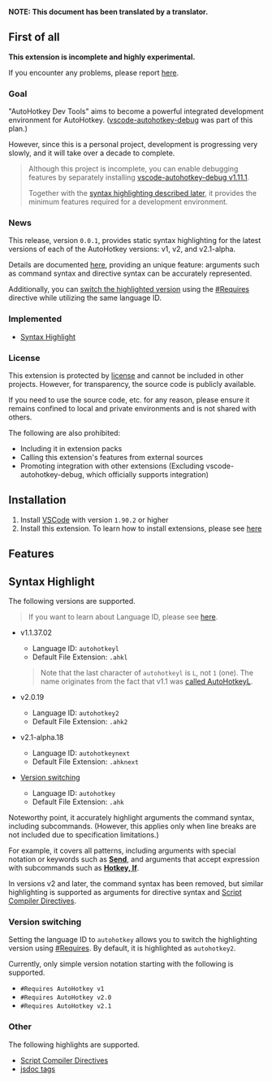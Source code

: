 **NOTE: This document has been translated by a translator.**

**First of all**
------------------------------

**This extension is incomplete and highly experimental.**

If you encounter any problems, please report [here](https://github.com/zero-plusplus/autohotkey-devtools/issues).

### Goal

"AutoHotkey Dev Tools" aims to become a powerful integrated development environment for AutoHotkey. ([vscode-autohotkey-debug](https://github.com/zero-plusplus/vscode-autohotkey-debug) was part of this plan.)

However, since this is a personal project, development is progressing very slowly, and it will take over a decade to complete.

> Although this project is incomplete, you can enable debugging features by separately installing [vscode-autohotkey-debug v1.11.1](https://marketplace.visualstudio.com/items?itemName=zero-plusplus.vscode-autohotkey-debug).
>
> Together with the [syntax highlighting described later](#syntax-highlight), it provides the minimum features required for a development environment.

### News

This release, version `0.0.1`, provides static syntax highlighting for the latest versions of each of the AutoHotkey versions: v1, v2, and v2.1-alpha.

Details are documented [here](#syntax-highlight), providing an unique feature: arguments such as command syntax and directive syntax can be accurately represented.

Additionally, you can [switch the highlighted version](#version-switching) using the [#Requires](https://www.autohotkey.com/docs/v2/lib/_Requires.htm) directive while utilizing the same language ID.

### Implemented

* [Syntax Highlight](#syntax-highlight)

### License

This extension is protected by [license](https://github.com/zero-plusplus/autohotkey-devtools?tab=readme-ov-file#about-license) and cannot be included in other projects. However, for transparency, the source code is publicly available.

If you need to use the source code, etc. for any reason, please ensure it remains confined to local and private environments and is not shared with others.

The following are also prohibited:

* Including it in extension packs
* Calling this extension's features from external sources
* Promoting integration with other extensions (Excluding vscode-autohotkey-debug, which officially supports integration)

**Installation**
------------------------------

1. Install [VSCode](https://code.visualstudio.com/) with version `1.90.2` or higher
2. Install this extension. To learn how to install extensions, please see [here](https://code.visualstudio.com/docs/configure/extensions/extension-marketplace)

**Features**
------------------------------

## Syntax Highlight

The following versions are supported.

> If you want to learn about Language ID, please see [here](https://code.visualstudio.com/docs/languages/identifiers).

* v1.1.37.02
  - Language ID: `autohotkeyl`
  - Default File Extension: `.ahkl`
  > Note that the last character of `autohotkeyl` is `L`, not `1` (one). The name originates from the fact that v1.1 was [called AutoHotkeyL](https://www.autohotkey.com/docs/v2/v1-changes.htm).

* v2.0.19
  - Language ID: `autohotkey2`
  - Default File Extension: `.ahk2`

* v2.1-alpha.18
  - Language ID: `autohotkeynext`
  - Default File Extension: `.ahknext`

* [Version switching](#version-switching)
  - Language ID: `autohotkey`
  - Default File Extension: `.ahk`

Noteworthy point, it accurately highlight arguments the command syntax, including subcommands. (However, this applies only when line breaks are not included due to specification limitations.)

For example, it covers all patterns, including arguments with special notation or keywords such as **[Send](https://www.autohotkey.com/docs/v1/lib/Send.htm)**, and arguments that accept expression with subcommands such as **[Hotkey, If](https://www.autohotkey.com/docs/v1/lib/Hotkey.htm)**.

In versions v2 and later, the command syntax has been removed, but similar highlighting is supported as arguments for directive syntax and [Script Compiler Directives](https://www.autohotkey.com/docs/v2/misc/Ahk2ExeDirectives.htm).

### Version switching

Setting the language ID to `autohotkey` allows you to switch the highlighting version using [#Requires](https://www.autohotkey.com/docs/v2/lib/_Requires.htm). By default, it is highlighted as `autohotkey2`.

Currently, only simple version notation starting with the following is supported.

* `#Requires AutoHotkey v1`
* `#Requires AutoHotkey v2.0`
* `#Requires AutoHotkey v2.1`

### Other

The following highlights are supported.

* [Script Compiler Directives](https://www.autohotkey.com/docs/v2/misc/Ahk2ExeDirectives.htm)
* [jsdoc tags](https://jsdoc.app/)
